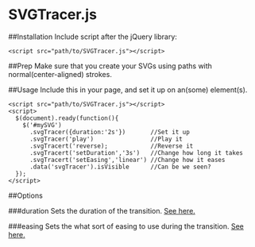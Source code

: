 SVGTracer.js
============

##Installation
Include script after the jQuery library:
```
<script src="path/to/SVGTracer.js"></script>
```

##Prep
Make sure that you create your SVGs using paths with normal(center-aligned) strokes.

##Usage
Include this in your page, and set it up on an(some) element(s).
```
<script src="path/to/SVGTracer.js"></script>
<script>
  $(document).ready(function(){
    $('#mySVG')
      .svgTracer({duration:'2s'})       //Set it up
      .svgTracer('play')                //Play it
      .svgTracert('reverse);            //Reverse it
      .svgTracert('setDuration','3s')   //Change how long it takes
      .svgTracert('setEasing','linear') //Change how it eases
      .data('svgTracer').isVisible      //Can be we seen?
  });
</script>
```

##Options

###duration
Sets the duration of the transition. [See here.](https://developer.mozilla.org/en-US/docs/Web/CSS/transition-duration)

###easing
Sets the what sort of easing to use during the transition. [See here.](https://developer.mozilla.org/en-US/docs/Web/CSS/transition-timing-function)
